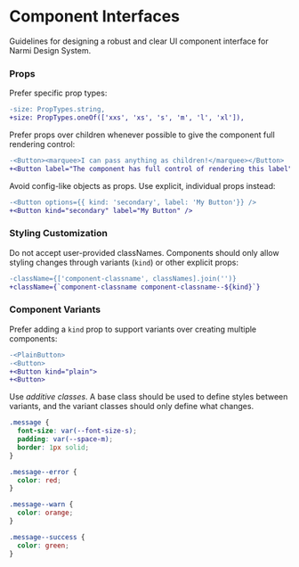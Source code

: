 # Component Interfaces

Guidelines for designing a robust and clear UI component interface for Narmi Design System.

### Props

Prefer specific prop types:

```diff
-size: PropTypes.string,
+size: PropTypes.oneOf(['xxs', 'xs', 's', 'm', 'l', 'xl']),
```

Prefer props over children whenever possible to give the component full rendering control:

```diff
-<Button><marquee>I can pass anything as children!</marquee></Button>
+<Button label="The component has full control of rendering this label" />
```

Avoid config-like objects as props. Use explicit, individual props instead:

```diff
-<Button options={{ kind: 'secondary', label: 'My Button'}} />
+<Button kind="secondary" label="My Button" />
```

### Styling Customization

Do not accept user-provided classNames. Components should only allow styling changes through variants (`kind`) or other explicit props:

```diff
-className={['component-classname', classNames].join('')}
+className={`component-classname component-classname--${kind}`}
```

### Component Variants

Prefer adding a `kind` prop to support variants over creating multiple components:

```diff
-<PlainButton>
-<Button>
+<Button kind="plain">
+<Button>
```

Use _additive classes_. A base class should be used to define styles between variants,
and the variant classes should only define what changes.

```css
.message {
  font-size: var(--font-size-s);
  padding: var(--space-m);
  border: 1px solid;
}

.message--error {
  color: red;
}

.message--warn {
  color: orange;
}

.message--success {
  color: green;
}
```
